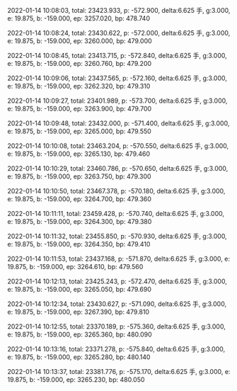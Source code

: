 2022-01-14 10:08:03, total: 23423.933, p: -572.900, delta:6.625 手, g:3.000, e: 19.875, b: -159.000, ep: 3257.020, bp: 478.740

2022-01-14 10:08:24, total: 23430.622, p: -572.000, delta:6.625 手, g:3.000, e: 19.875, b: -159.000, ep: 3260.000, bp: 479.000

2022-01-14 10:08:45, total: 23413.715, p: -572.840, delta:6.625 手, g:3.000, e: 19.875, b: -159.000, ep: 3260.760, bp: 479.200

2022-01-14 10:09:06, total: 23437.565, p: -572.160, delta:6.625 手, g:3.000, e: 19.875, b: -159.000, ep: 3262.320, bp: 479.310

2022-01-14 10:09:27, total: 23401.989, p: -573.700, delta:6.625 手, g:3.000, e: 19.875, b: -159.000, ep: 3263.900, bp: 479.700

2022-01-14 10:09:48, total: 23432.000, p: -571.400, delta:6.625 手, g:3.000, e: 19.875, b: -159.000, ep: 3265.000, bp: 479.550

2022-01-14 10:10:08, total: 23463.204, p: -570.550, delta:6.625 手, g:3.000, e: 19.875, b: -159.000, ep: 3265.130, bp: 479.460

2022-01-14 10:10:29, total: 23460.786, p: -570.650, delta:6.625 手, g:3.000, e: 19.875, b: -159.000, ep: 3263.750, bp: 479.300

2022-01-14 10:10:50, total: 23467.378, p: -570.180, delta:6.625 手, g:3.000, e: 19.875, b: -159.000, ep: 3264.700, bp: 479.360

2022-01-14 10:11:11, total: 23459.428, p: -570.740, delta:6.625 手, g:3.000, e: 19.875, b: -159.000, ep: 3264.300, bp: 479.380

2022-01-14 10:11:32, total: 23455.850, p: -570.930, delta:6.625 手, g:3.000, e: 19.875, b: -159.000, ep: 3264.350, bp: 479.410

2022-01-14 10:11:53, total: 23437.168, p: -571.870, delta:6.625 手, g:3.000, e: 19.875, b: -159.000, ep: 3264.610, bp: 479.560

2022-01-14 10:12:13, total: 23425.243, p: -572.470, delta:6.625 手, g:3.000, e: 19.875, b: -159.000, ep: 3265.050, bp: 479.690

2022-01-14 10:12:34, total: 23430.627, p: -571.090, delta:6.625 手, g:3.000, e: 19.875, b: -159.000, ep: 3267.390, bp: 479.810

2022-01-14 10:12:55, total: 23370.189, p: -575.360, delta:6.625 手, g:3.000, e: 19.875, b: -159.000, ep: 3265.360, bp: 480.090

2022-01-14 10:13:16, total: 23371.278, p: -575.840, delta:6.625 手, g:3.000, e: 19.875, b: -159.000, ep: 3265.280, bp: 480.140

2022-01-14 10:13:37, total: 23381.776, p: -575.170, delta:6.625 手, g:3.000, e: 19.875, b: -159.000, ep: 3265.230, bp: 480.050